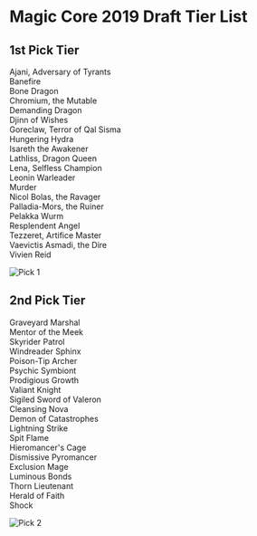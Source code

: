 # Magic Core 2019 Draft Tier List

## 1st Pick Tier


Ajani, Adversary of Tyrants  
Banefire  
Bone Dragon  
Chromium, the Mutable  
Demanding Dragon  
Djinn of Wishes  
Goreclaw, Terror of Qal Sisma  
Hungering Hydra  
Isareth the Awakener  
Lathliss, Dragon Queen  
Lena, Selfless Champion  
Leonin Warleader  
Murder  
Nicol Bolas, the Ravager  
Palladia-Mors, the Ruiner  
Pelakka Wurm  
Resplendent Angel  
Tezzeret, Artifice Master  
Vaevictis Asmadi, the Dire  
Vivien Reid  

![Pick 1](https://i.imgur.com/PCDBJD4.png)

## 2nd Pick Tier

Graveyard Marshal  
Mentor of the Meek  
Skyrider Patrol  
Windreader Sphinx  
Poison-Tip Archer  
Psychic Symbiont  
Prodigious Growth  
Valiant Knight  
Sigiled Sword of Valeron  
Cleansing Nova  
Demon of Catastrophes  
Lightning Strike  
Spit Flame  
Hieromancer's Cage  
Dismissive Pyromancer  
Exclusion Mage  
Luminous Bonds  
Thorn Lieutenant  
Herald of Faith  
Shock  

![Pick 2](https://i.imgur.com/SEPMW3L.jpg)
